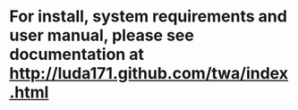 For install, system requirements and user manual, please see documentation
at http://luda171.github.com/twa/index.html
===
